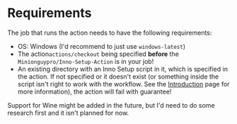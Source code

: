 # Requirements
The job that runs the action needs to have the following requirements:
* OS: Windows (I'd recommend to just use ``windows-latest``)
* The action``actions/checkout`` being specified **before** the ``Minionguypro/Inno-Setup-Action`` is in your job!
* An existing directory with an Inno Setup script in it, which is specified in the action. If not specified or it doesn't exist (or something inside the script isn't right to work with the workflow. See the [Introduction](https://inno-setup-action.readthedocs.io/en/latest/) page for more information), the action will fail with guarantee!

Support for Wine might be added in the future, but I'd need to do some research first and it isn't planned for now.
